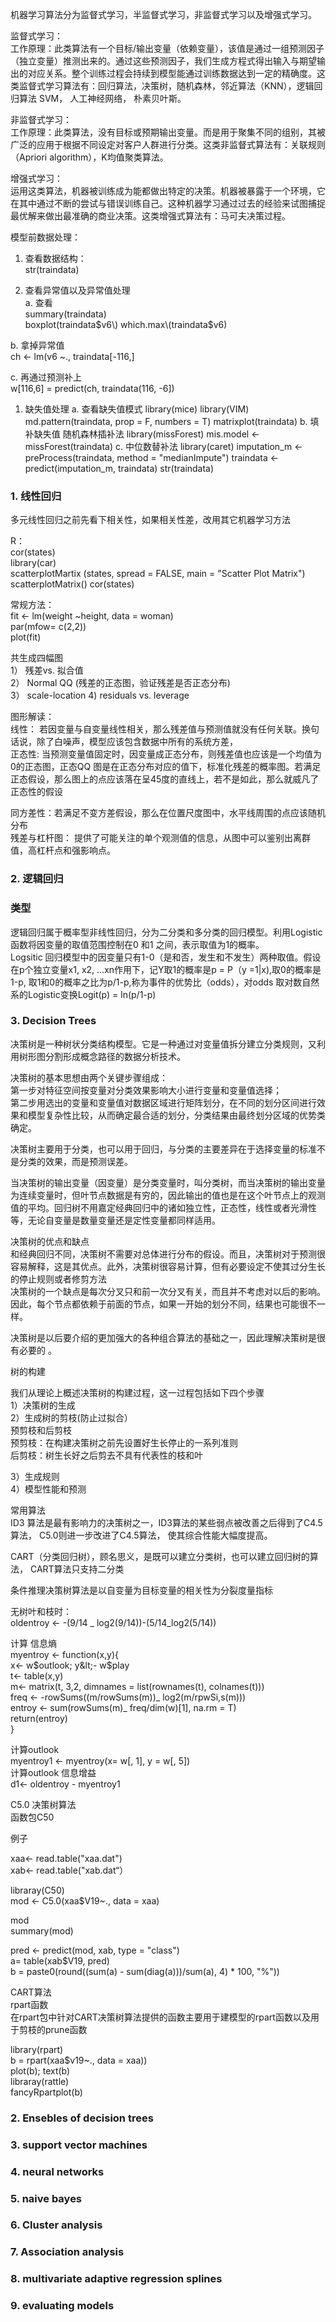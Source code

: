 机器学习算法分为监督式学习，半监督式学习，非监督式学习以及增强式学习。

监督式学习：  
工作原理：此类算法有一个目标/输出变量（依赖变量），该值是通过一组预测因子（独立变量）推测出来的。通过这些预测因子，我们生成方程式得出输入与期望输出的对应关系。整个训练过程会持续到模型能通过训练数据达到一定的精确度。这类监督式学习算法有：回归算法，决策树，随机森林，邻近算法（KNN），逻辑回归算法 SVM， 人工神经网络， 朴素贝叶斯。

非监督式学习：  
工作原理：此类算法，没有目标或预期输出变量。而是用于聚集不同的组别，其被广泛的应用于根据不同设定对客户人群进行分类。这类非监督式算法有：关联规则（Apriori algorithm），K均值聚类算法。

增强式学习：  
运用这类算法，机器被训练成为能都做出特定的决策。机器被暴露于一个环境，它在其中通过不断的尝试与错误训练自己。这种机器学习通过过去的经验来试图捕捉最优解来做出最准确的商业决策。这类增强式算法有：马可夫决策过程。

模型前数据处理：

1. 查看数据结构：  
   str\(traindata\)

2. 查看异常值以及异常值处理  
   a. 查看  
   summary\(traindata\)  
   boxplot\(traindata$v6\)  
   which.max\(traindata$v6\)

b. 拿掉异常值  
ch &lt;- lm\(v6 ~., traindata\[-116,\]

c. 再通过预测补上  
w\[116,6\] = predict\(ch, traindata\(116, -6\]\)

1. 缺失值处理
   a. 查看缺失值模式
   library\(mice\)
   library\(VIM\)
   md.pattern\(traindata, prop = F, numbers = T\)
   matrixplot\(traindata\)
   b. 填补缺失值
   随机森林插补法
   library\(missForest\)
   mis.model &lt;- missForest\(traindata\)
   c. 中位数替补法
   library\(caret\)
   imputation\_m &lt;- preProcess\(traindata, method = "medianImpute"\)
   traindata &lt;- predict\(imputation\_m, traindata\)
   str\(traindata\)

### 1. 线性回归

多元线性回归之前先看下相关性，如果相关性差，改用其它机器学习方法

R：  
    cor\(states\)  
    library\(car\)  
       scatterplotMartix \(states, spread = FALSE, main = "Scatter Plot Matrix"\)  
       scatterplotMatrix\(\)     cor\(states\)

常规方法：  
    fit &lt;- lm\(weight ~height, data = woman\)  
    par\(mfow= c\(2,2\)\)  
    plot\(fit\)

共生成四幅图  
1） 残差vs. 拟合值  
2） Normal QQ \(残差的正态图，验证残差是否正态分布\)  
3） scale-location 4\) residuals vs. leverage

图形解读：  
线性： 若因变量与自变量线性相关，那么残差值与预测值就没有任何关联。换句话说，除了白噪声，模型应该包含数据中所有的系统方差，  
正态性: 当预测变量值固定时，因变量成正态分布，则残差值也应该是一个均值为0的正态图，正态QQ 图是在正态分布对应的值下，标准化残差的概率图。若满足正态假设，那么图上的点应该落在呈45度的直线上，若不是如此，那么就威凡了正态性的假设

同方差性：若满足不变方差假设，那么在位置尺度图中，水平线周围的点应该随机分布  
残差与杠杆图： 提供了可能关注的单个观测值的信息，从图中可以鉴别出离群值，高杠杆点和强影响点。

### 2. 逻辑回归

### 类型

逻辑回归属于概率型非线性回归，分为二分类和多分类的回归模型。利用Logistic 函数将因变量的取值范围控制在0 和1 之间，表示取值为1的概率。  
Logsitic 回归模型中的因变量只有1-0（是和否，发生和不发生）两种取值。假设在p个独立变量x1, x2, ...xn作用下，记Y取1的概率是p = P（y =1\|x\),取0的概率是1-p, 取1和0的概率之比为p/1-p,称为事件的优势比（odds），对odds 取对数自然系的Logistic变换Logit\(p\) = ln\(p/1-p\)

### 3. Decision Trees

决策树是一种树状分类结构模型。它是一种通过对变量值拆分建立分类规则，又利用树形图分割形成概念路径的数据分析技术。

决策树的基本思想由两个关键步骤组成：  
第一步对特征空间按变量对分类效果影响大小进行变量和变量值选择；  
第二步用选出的变量和变量值对数据区域进行矩阵划分，在不同的划分区间进行效果和模型复杂性比较，从而确定最合适的划分，分类结果由最终划分区域的优势类确定。

决策树主要用于分类，也可以用于回归，与分类的主要差异在于选择变量的标准不是分类的效果，而是预测误差。

当决策树的输出变量（因变量）是分类变量时，叫分类树，而当决策树的输出变量为连续变量时，但叶节点数据是有穷的，因此输出的值也是在这个叶节点上的观测值的平均。回归树不用嘉定经典回归中的诸如独立性，正态性，线性或者光滑性等，无论自变量是数量变量还是定性变量都同样适用。

决策树的优点和缺点  
和经典回归不同，决策树不需要对总体进行分布的假设。而且，决策树对于预测很容易解释，这是其优点。此外，决策树很容易计算，但有必要设定不使其过分生长的停止规则或者修剪方法  
决策树的一个缺点是每次分叉只和前一次分叉有关，而且并不考虑对以后的影响。因此，每个节点都依赖于前面的节点，如果一开始的划分不同，结果也可能很不一样。

决策树是以后要介绍的更加强大的各种组合算法的基础之一，因此理解决策树是很有必要的 。

树的构建

我们从理论上概述决策树的构建过程，这一过程包括如下四个步骤  
1）决策树的生成  
2）生成树的剪枝\(防止过拟合）  
预剪枝和后剪枝  
预剪枝：在构建决策树之前先设置好生长停止的一系列准则  
后剪枝：树生长好之后剪去不具有代表性的枝和叶

3）生成规则  
4）模型性能和预测

常用算法  
ID3 算法是最有影响力的决策树之一，ID3算法的某些弱点被改善之后得到了C4.5算法， C5.0则进一步改进了C4.5算法， 使其综合性能大幅度提高。

CART（分类回归树），顾名思义，是既可以建立分类树，也可以建立回归树的算法， CART算法只支持二分类

条件推理决策树算法是以自变量为目标变量的相关性为分裂度量指标

无树叶和枝时：  
oldentroy &lt;- -\(9/14 \_ log2\(9/14\)\)-\(5/14\_log2\(5/14\)\)

计算 信息熵  
myentroy &lt;- function\(x,y\){  
x&lt;- w$outlook; y&lt;- w$play  
t&lt;- table\(x,y\)  
m&lt;- matrix\(t, 3,2, dimnames = list\(rownames\(t\), colnames\(t\)\)\)  
freq &lt;- -rowSums\(\(m/rowSums\(m\)\)_ log2\(m/rpwSi,s\(m\)\)\)  
entroy &lt;- sum\(rowSums\(m\)_ freq/dim\(w\)\[1\], na.rm = T\)  
return\(entroy\)  
}

计算outlook  
myentroy1 &lt;- myentroy\(x= w\[, 1\], y = w\[, 5\]\)  
计算outlook 信息增益  
d1&lt;- oldentroy - myentroy1

C5.0 决策树算法  
函数包C50

例子

xaa&lt;- read.table\("xaa.dat"\)  
xab&lt;- read.table\("xab.dat“）

libraray\(C50\)  
mod &lt;- C5.0\(xaa$V19~., data = xaa\)

mod  
summary\(mod\)

pred &lt;- predict\(mod, xab, type = "class"\)  
a= table\(xab$V19, pred\)  
b = paste0\(round\(\(sum\(a\) - sum\(diag\(a\)\)\)/sum\(a\), 4\) \* 100, "%"\)\)

CART算法  
rpart函数  
在rpart包中针对CART决策树算法提供的函数主要用于建模型的rpart函数以及用于剪枝的prune函数

library\(rpart\)  
b = rpart\(xaa$v19~., data = xaa\)\)  
plot\(b\); text\(b\)  
libraray\(rattle\)  
fancyRpartplot\(b\)

### 2. Ensebles of decision trees

### 3. support vector machines

### 4. neural networks

### 5. naive bayes

### 6. Cluster analysis

### 7. Association analysis

### 8. multivariate adaptive regression splines

### 9. evaluating models



